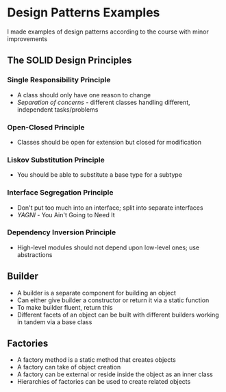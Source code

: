 # Design Patterns Examples 

I made examples of design patterns according to the course with minor improvements 

## The SOLID Design Principles 

### Single Responsibility Principle
- A class should only have one reason to change
- *Separation of concerns* - different classes handling different, independent tasks/problems
### Open-Closed Principle
- Classes should be open for extension but closed for modification
### Liskov Substitution Principle
- You should be able to substitute a base type for a subtype
### Interface Segregation Principle
- Don't put too much into an interface; split into separate interfaces
- *YAGNI* - You Ain't Going to Need It
### Dependency Inversion Principle
- High-level modules should not depend upon low-level ones; use abstractions

## Builder
- A builder is a separate component for building an object
- Can either give builder a constructor or return it via a static function
- To make builder fluent, return this
- Different facets of an object can be built with different builders working in tandem via a base class

## Factories
- A factory method is a static method that creates objects
- A factory can take of object creation
- A factory can be external or reside inside the object as an inner class
- Hierarchies of factories can be used to create related objects